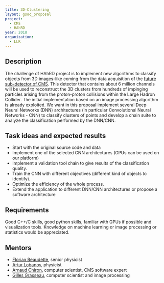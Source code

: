 ```yaml
---
title: 3D-Clustering
layout: gsoc_proposal
project: 
  - CMS
  - HAhRD
year: 2018
organization:
  - LLR
---
```


## Description
The challenge of HAhRD project is to implement new algorithms to classify 
objects from 3D images-like coming from the data acquisition of the 
[future sub-detector of CMS](https://cds.cern.ch/record/2020886). This 
detector that contains about 6 million channels will be used to reconstruct 
the 3D clusters from hundreds of impinging particles arising from the 
proton-proton collisions within the Large Hadron Collider. The initial 
implementation based on an image processing algorithm is already exploited. 
We want in this proposal implement several Deep Neural Networks (DNN) 
architectures (in particular Convolutional Neural Networks - CNN) to 
classify clusters of points and develop a chain suite to analyze the 
classification performed by the DNN/CNN.

## Task ideas and expected results
 * Start with the original source code and data
 * Implement one of the selected CNN architectures (GPUs can be used 
   on our platform)
 * Implement a validation tool chain to give results of the classification 
   quality.
 * Train the CNN with different objectives (different kind of objects to 
   identify).
 * Optimize the efficiency of the whole process.
 * Extend the application to different DNN/CNN architectures or propose a 
   software architecture


## Requirements
Good  C++/C skills, good python skills, familiar with GPUs if 
possible and visualization tools. Knowledge on machine learning 
or image processing or statistics would be appreciated. 

## Mentors 
  * [Florian Beaudette](mailto:Florian.Beaudette@llr.in2p3.fr), senior physicist
  * [Artur Lobanov](mailto:artur.lobanov@llr.in2p3.fr), physicist
  * [Arnaud Chiron](mailto:chiron@llr.in2p3.fr), computer scientist, CMS software expert
  * [Gilles Grasseau](mailto:gilles.grasseau@llr.in2p3.fr), computer scientist and image processing
  
